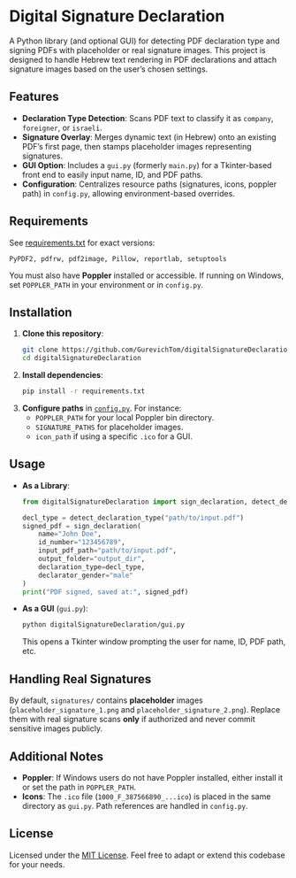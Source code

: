 # Digital Signature Declaration

A Python library (and optional GUI) for detecting PDF declaration type and signing PDFs with placeholder or real signature images. This project is designed to handle Hebrew text rendering in PDF declarations and attach signature images based on the user’s chosen settings.

## Features

- **Declaration Type Detection**: Scans PDF text to classify it as `company`, `foreigner`, or `israeli`.
- **Signature Overlay**: Merges dynamic text (in Hebrew) onto an existing PDF’s first page, then stamps placeholder images representing signatures.
- **GUI Option**: Includes a `gui.py` (formerly `main.py`) for a Tkinter-based front end to easily input name, ID, and PDF paths.
- **Configuration**: Centralizes resource paths (signatures, icons, poppler path) in `config.py`, allowing environment-based overrides.

## Requirements

See [requirements.txt](./requirements.txt) for exact versions:
```
PyPDF2, pdfrw, pdf2image, Pillow, reportlab, setuptools
```
You must also have **Poppler** installed or accessible. If running on Windows, set `POPPLER_PATH` in your environment or in `config.py`.

## Installation

1. **Clone this repository**:
   ```bash
   git clone https://github.com/GurevichTom/digitalSignatureDeclaration.git
   cd digitalSignatureDeclaration
   ```
2. **Install dependencies**:
   ```bash
   pip install -r requirements.txt
   ```
3. **Configure paths** in [`config.py`](./digitalSignatureDeclaration/config.py). For instance:
   - `POPPLER_PATH` for your local Poppler bin directory.
   - `SIGNATURE_PATHS` for placeholder images.
   - `icon_path` if using a specific `.ico` for a GUI.

## Usage

- **As a Library**:
  ```python
  from digitalSignatureDeclaration import sign_declaration, detect_declaration_type

  decl_type = detect_declaration_type("path/to/input.pdf")
  signed_pdf = sign_declaration(
      name="John Doe",
      id_number="123456789",
      input_pdf_path="path/to/input.pdf",
      output_folder="output_dir",
      declaration_type=decl_type,
      declarator_gender="male"
  )
  print("PDF signed, saved at:", signed_pdf)
  ```

- **As a GUI** (`gui.py`):
  ```bash
  python digitalSignatureDeclaration/gui.py
  ```
  This opens a Tkinter window prompting the user for name, ID, PDF path, etc.

## Handling Real Signatures

By default, `signatures/` contains **placeholder** images (`placeholder_signature_1.png` and `placeholder_signature_2.png`). Replace them with real signature scans **only** if authorized and never commit sensitive images publicly.

## Additional Notes

- **Poppler**: If Windows users do not have Poppler installed, either install it or set the path in `POPPLER_PATH`.
- **Icons**: The `.ico` file (`1000_F_387566890_...ico`) is placed in the same directory as `gui.py`. Path references are handled in `config.py`.

## License

Licensed under the [MIT License](https://opensource.org/licenses/MIT). Feel free to adapt or extend this codebase for your needs.

